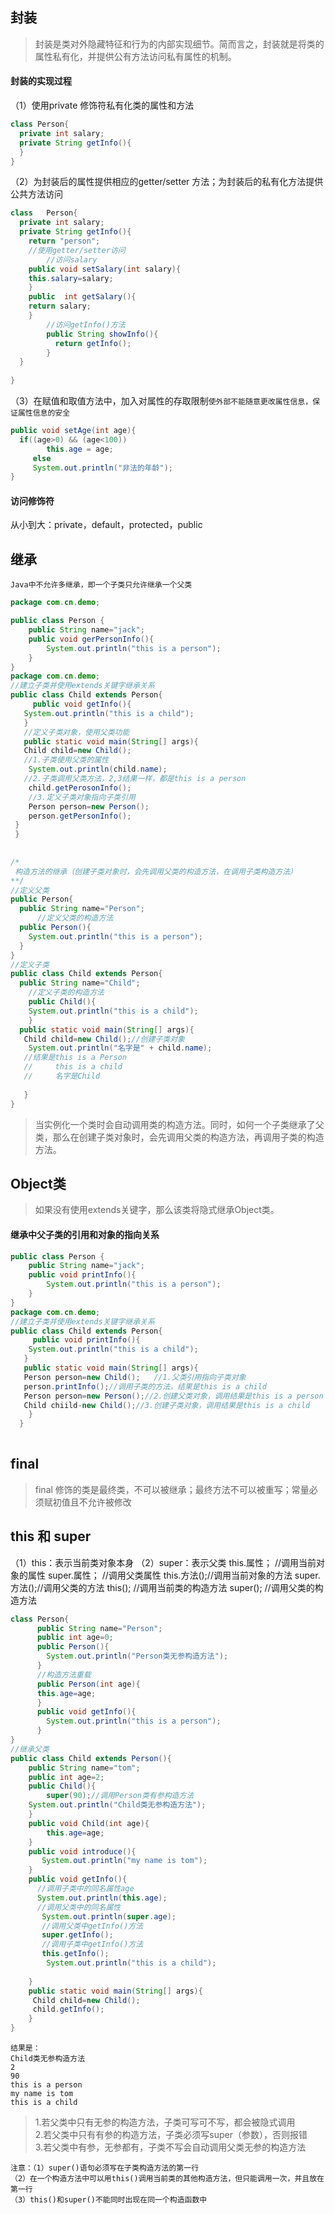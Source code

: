 ## 封装
> 封装是类对外隐藏特征和行为的内部实现细节。简而言之，封装就是将类的属性私有化，并提供公有方法访问私有属性的机制。
#### 封装的实现过程
（1）使用private 修饰符私有化类的属性和方法
```java
class Person{
  private int salary;
  private String getInfo(){
  }
}
```
（2）为封装后的属性提供相应的getter/setter 方法；为封装后的私有化方法提供公共方法访问
```java
class   Person{
  private int salary;
  private String getInfo(){
    return "person";
    //使用getter/setter访问
        //访问salary
    public void setSalary(int salary){
    this.salary=salary;
    }
    public  int getSalary(){
    return salary;
    }
        //访问getInfo()方法
        public String showInfo(){
          return getInfo();
        }
  }
  
}
```
（3）在赋值和取值方法中，加入对属性的存取限制`使外部不能随意更改属性信息，保证属性信息的安全`
```java
public void setAge(int age){
  if((age>0) && (age<100))
        this.age = age;
     else
     System.out.println("非法的年龄");
}
```
#### 访问修饰符
从小到大：private，default，protected，public

## 继承
`Java中不允许多继承，即一个子类只允许继承一个父类`
```java
package com.cn.demo;

public class Person {
	public String name="jack";
	public void gerPersonInfo(){
		System.out.println("this is a person");
	}
}
package com.cn.demo;
//建立子类并使用extends关键字继承关系
public class Child extends Person{
	 public void getInfo(){
   System.out.println("this is a child");
   }
   //定义子类对象，使用父类功能
   public static void main(String[] args){
   Child child=new Child();
   //1.子类使用父类的属性
    System.out.println(child.name);
   //2.子类调用父类方法，2,3结果一样，都是this is a person
    child.getPerosonInfo();
    //3.定义子类对象指向子类引用
    Person person=new Person();
    person.getPersonInfo();
 }
 }
 
 
/*
 构造方法的继承（创建子类对象时，会先调用父类的构造方法，在调用子类构造方法）
**/
//定义父类
public Person{
  public String name="Person";
      //定义父类的构造方法
  public Person(){
    System.out.println("this is a person");
  }
}
//定义子类
public class Child extends Person{
  public String name="Child";
    //定义子类的构造方法
    public Child(){
    System.out.println("this is a child");
    }
  public static void main(String[] args){
   Child child=new Child();//创建子类对象
    System.out.println("名字是" + child.name);
   //结果是this is a Person
   //     this is a child
   //     名字是Child
          
   }
} 
```
> 当实例化一个类时会自动调用类的构造方法。同时，如何一个子类继承了父类，那么在创建子类对象时，会先调用父类的构造方法，再调用子类的构造方法。
## Object类
> 如果没有使用extends关键字，那么该类将隐式继承Object类。
#### 继承中父子类的引用和对象的指向关系
```java
public class Person {
	public String name="jack";
	public void printInfo(){
		System.out.println("this is a person");
	}
}
package com.cn.demo;
//建立子类并使用extends关键字继承关系
public class Child extends Person{
	 public void printInfo(){
   	System.out.println("this is a child");
   }
   public static void main(String[] args){
   Person person=new Child();	//1.父类引用指向子类对象
   person.printInfo();//调用子类的方法，结果是this is a child
   Person person=new Person();//2.创建父类对象，调用结果是this is a person
   Child chiild-new Child();//3.创建子类对象，调用结果是this is a child
    }
  }
   
```
## final
> final 修饰的类是最终类，不可以被继承；最终方法不可以被重写；常量必须赋初值且不允许被修改

## this 和 super
（1）this：表示当前类对象本身   		（2）super：表示父类
this.属性； //调用当前对象的属性		    super.属性； //调用父类属性
this.方法();//调用当前对象的方法		     super.方法();//调用父类的方法
this();  //调用当前类的构造方法		      super();  //调用父类的构造方法

```java
class Person{
      public String name="Person";
      public int age=0;
      public Person(){
      	System.out.println("Person类无参构造方法");
      }
      //构造方法重载
      public Person(int age){
      this.age=age;
      }
      public void getInfo(){
      	System.out.println("this is a person");
      }
}
//继承父类
public class Child extends Person(){
    public String name="tom";
    public int age=2;
    public Child(){
        super(90);//调用Person类有参构造方法
	System.out.println("Child类无参构造方法");
    }
    public void Child(int age){
    	this.age=age;
    }
    public void introduce(){
       System.out.println("my name is tom");
    }
    public void getInfo(){
      //调用子类中的同名属性age
      System.out.println(this.age);
      //调用父类中的同名属性
       System.out.println(super.age);
       //调用父类中getInfo()方法
       super.getInfo();
       //调用子类中getInfo()方法
       this.getInfo();
        System.out.println("this is a child");
      
    }
    public static void main(String[] args){
     Child child=new Child();
     child.getInfo();
    }
} 
```
```
结果是：
Child类无参构造方法
2
90
this is a person
my name is tom
this is a child
```
> 1.若父类中只有无参的构造方法，子类可写可不写，都会被隐式调用<br>
> 2.若父类中只有有参的构造方法，子类必须写super（参数），否则报错<br>
> 3.若父类中有参，无参都有，子类不写会自动调用父类无参的构造方法

```
注意：（1）super()语句必须写在子类构造方法的第一行
（2）在一个构造方法中可以用this()调用当前类的其他构造方法，但只能调用一次，并且放在第一行
（3）this()和super()不能同时出现在同一个构造函数中
```




